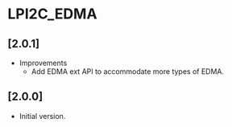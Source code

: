 # LPI2C_EDMA

## [2.0.1]

- Improvements
  - Add EDMA ext API to accommodate more types of EDMA.

## [2.0.0]

- Initial version.
